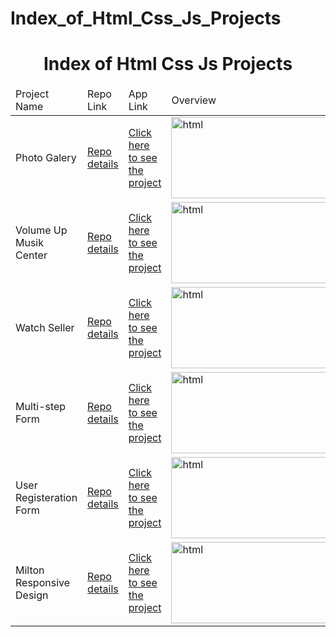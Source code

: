 
# Index_of_Html_Css_Js_Projects


<h1 align="center">Index of Html Css Js Projects</h1>

</p>

<table>
    <thead>
        <tr>
            <td>Project Name</td>
            <td>Repo Link</td>
            <td>App Link</td>
            <td>Overview</td>
        </tr>
    </thead>
    <tbody> 
        <tr>
            <td>Photo Galery</td>
            <td><a href="https://github.com/BasakKurtLab/Photo-Gallery" target="_blank">Repo details</a></td>
            <td><a href="https://basakkurtlab.github.io/Photo-Gallery/" target="_blank">Click here to see the project</a></td>
            <td><img style="width:250px;" src="https://user-images.githubusercontent.com/79793959/140030141-abb01bfe-ada9-49d9-9d44-9349485206c3.png" alt="html" height=130></td> 
        </tr>
        <tr>
            <td>Volume Up Musik Center</td>
            <td><a href="https://github.com/BasakKurtLab/Frontend-Projekt" target="_blank">Repo details</a></td>
            <td><a href="https://basakkurtlab.github.io/Frontend-Projekt/" target="_blank">Click here to see the project</a></td>
            <td><img style="width:250px;" src="https://user-images.githubusercontent.com/79793959/140030248-27cceb88-66ad-40d6-b889-f38b9ba65e35.png" alt="html" height=130></td> 
        </tr>
         <tr>
            <td>Watch Seller</td>
            <td><a href="https://github.com/BasakKurtLab/E-Commerce-Web-Seite" target="_blank">Repo details</a></td>
            <td><a href="https://basakkurtlab.github.io/E-Commerce-Web-Seite/" target="_blank">Click here to see the project</a></td>
            <td><img style="width:250px;" src="https://user-images.githubusercontent.com/79793959/140030044-f0fa486d-54d0-4232-8218-baafa34c6147.png" alt="html" height=130></td> 
        </tr>        
        <tr>
            <td>Multi-step Form </td>
            <td><a href="https://github.com/BasakKurtLab/multi_step-img-_form" target="_blank">Repo details</a></td>
            <td><a href="https://basakkurtlab.github.io/multi_step-img-_form/" target="_blank">Click here to see the project</a></td>
            <td><img style="width:500px;" src="" alt="html" height=130></td> 
        </tr>
        <tr>
            <td>User Registeration Form</td>
            <td><a href="https://github.com/BasakKurtLab/Multi-Step-Form" target="_blank">Repo details</a></td>
            <td><a href="https://basakkurtlab.github.io/Multi-Step-Form/" target="_blank">Click here to see the project</a></td>
            <td><img style="width:500px;" src="" alt="html" height=130></td> 
        </tr>
        <tr>
            <td>Milton Responsive Design</td>
            <td><a href="https://github.com/BasakKurtLab/Milton-klon" target="_blank">Repo details</a></td>
            <td><a href="https://basakkurtlab.github.io/Milton-klon/" target="_blank">Click here to see the project</a></td>
            <td><img style="width:250px;" src="https://user-images.githubusercontent.com/79793959/140029935-1cc5c3f9-169c-4719-8c89-813428b4c59d.jpg" alt="html" height=130></td> 
        </tr>
         
</tbody>
</table>
